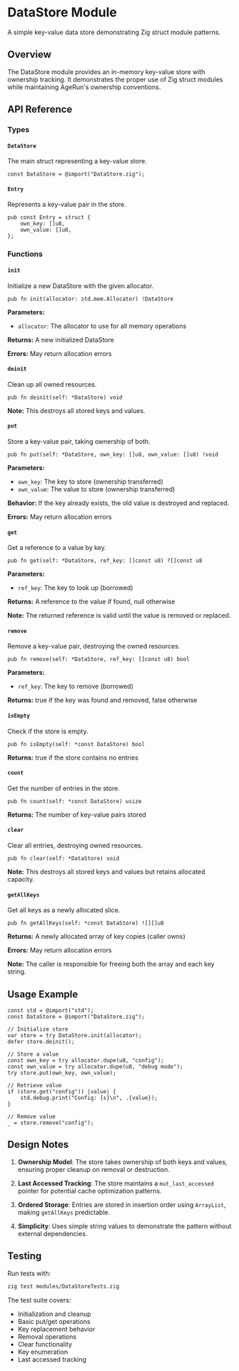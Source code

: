 # DataStore Module

A simple key-value data store demonstrating Zig struct module patterns.

## Overview

The DataStore module provides an in-memory key-value store with ownership tracking. It demonstrates the proper use of Zig struct modules while maintaining AgeRun's ownership conventions.

## API Reference

### Types

#### `DataStore`
The main struct representing a key-value store.

```zig
const DataStore = @import("DataStore.zig");
```

#### `Entry`
Represents a key-value pair in the store.

```zig
pub const Entry = struct {
    own_key: []u8,
    own_value: []u8,
};
```

### Functions

#### `init`
Initialize a new DataStore with the given allocator.

```zig
pub fn init(allocator: std.mem.Allocator) !DataStore
```

**Parameters:**
- `allocator`: The allocator to use for all memory operations

**Returns:** A new initialized DataStore

**Errors:** May return allocation errors

#### `deinit`
Clean up all owned resources.

```zig
pub fn deinit(self: *DataStore) void
```

**Note:** This destroys all stored keys and values.

#### `put`
Store a key-value pair, taking ownership of both.

```zig
pub fn put(self: *DataStore, own_key: []u8, own_value: []u8) !void
```

**Parameters:**
- `own_key`: The key to store (ownership transferred)
- `own_value`: The value to store (ownership transferred)

**Behavior:** If the key already exists, the old value is destroyed and replaced.

**Errors:** May return allocation errors

#### `get`
Get a reference to a value by key.

```zig
pub fn get(self: *DataStore, ref_key: []const u8) ?[]const u8
```

**Parameters:**
- `ref_key`: The key to look up (borrowed)

**Returns:** A reference to the value if found, null otherwise

**Note:** The returned reference is valid until the value is removed or replaced.

#### `remove`
Remove a key-value pair, destroying the owned resources.

```zig
pub fn remove(self: *DataStore, ref_key: []const u8) bool
```

**Parameters:**
- `ref_key`: The key to remove (borrowed)

**Returns:** true if the key was found and removed, false otherwise

#### `isEmpty`
Check if the store is empty.

```zig
pub fn isEmpty(self: *const DataStore) bool
```

**Returns:** true if the store contains no entries

#### `count`
Get the number of entries in the store.

```zig
pub fn count(self: *const DataStore) usize
```

**Returns:** The number of key-value pairs stored

#### `clear`
Clear all entries, destroying owned resources.

```zig
pub fn clear(self: *DataStore) void
```

**Note:** This destroys all stored keys and values but retains allocated capacity.

#### `getAllKeys`
Get all keys as a newly allocated slice.

```zig
pub fn getAllKeys(self: *const DataStore) ![][]u8
```

**Returns:** A newly allocated array of key copies (caller owns)

**Errors:** May return allocation errors

**Note:** The caller is responsible for freeing both the array and each key string.

## Usage Example

```zig
const std = @import("std");
const DataStore = @import("DataStore.zig");

// Initialize store
var store = try DataStore.init(allocator);
defer store.deinit();

// Store a value
const own_key = try allocator.dupe(u8, "config");
const own_value = try allocator.dupe(u8, "debug mode");
try store.put(own_key, own_value);

// Retrieve value
if (store.get("config")) |value| {
    std.debug.print("Config: {s}\n", .{value});
}

// Remove value
_ = store.remove("config");
```

## Design Notes

1. **Ownership Model**: The store takes ownership of both keys and values, ensuring proper cleanup on removal or destruction.

2. **Last Accessed Tracking**: The store maintains a `mut_last_accessed` pointer for potential cache optimization patterns.

3. **Ordered Storage**: Entries are stored in insertion order using `ArrayList`, making `getAllKeys` predictable.

4. **Simplicity**: Uses simple string values to demonstrate the pattern without external dependencies.

## Testing

Run tests with:
```bash
zig test modules/DataStoreTests.zig
```

The test suite covers:
- Initialization and cleanup
- Basic put/get operations
- Key replacement behavior
- Removal operations
- Clear functionality
- Key enumeration
- Last accessed tracking